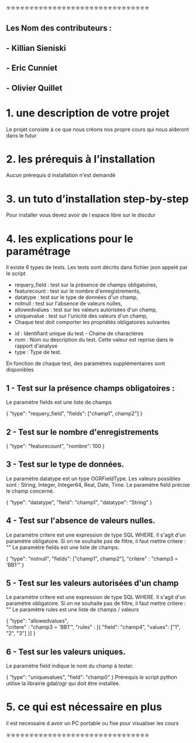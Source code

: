 ☣️☣️☣️☣️☣️☣️☣️☣️☣️☣️☣️☣️☣️☣️☣️☣️☣️☣️☣️☣️☣️☣️☣️☣️☣️☣️☣️☣️☣️☣️☣️


## Les Nom des contributeurs : ##
## - Killian Sieniski 
## - Eric Cunniet 
## - Olivier Quillet


# 1. une description de votre projet 
Le projet consiste à ce que nous créons nos propre cours qui nous aideront dans le futur

# 2. les prérequis à l’installation 
Aucun prérequis d installation n'est demandé 

# 3. un tuto d’installation step-by-step 
Pour installer vous devez avoir de l espace libre sur le discdur

# 4. les explications pour le paramétrage 
Il existe 6 types de tests. Les tests sont décrits dans fichier json appelé par le script

- requery_field : test sur la présence de champs obligatoires,
- featurecount : test sur le nombre d'enregistrements,
- datatype : test sur le type de données d'un champ,
- notnull : test sur l'absence de valeurs nulles,
- allowedvalues : test sur les valeurs autorisées d'un champ,
- uniquevalue : test sur l'unicité des valeurs d'un champ,
- Chaque test doit comporter les propriétés obligatoires suivantes


* id : Identifiant unique du test - Chaine de charactères
* nom : Nom ou description du test. Cette valeur est reprise dans le rapport d'analyse
* type : Type de test.

En fonction de chaque test, des paramètres supplémentaires sont disponibles

## 1 - Test sur la présence champs obligatoires :
Le paramètre fields est une liste de champs

 {
   	"type": "requery_field",
   	"fields": ["champ1", champ2"]
 }
## 2 - Test sur le nombre d'enregistrements
{
   	"type": "featurecount",
   	"nombre": 100
 }
 ## 3 - Test sur le type de données.
Le paramètre datatype est un type OGRFieldType. Les valeurs possibles sont : String, Integer, Integer64, Real, Date, Time. Le paramètre field précise le champ concerné.

{
   	"type": "datatype",
"field": "champ1",
   	"datatype": "String"
 }
## 4 - Test sur l'absence de valeurs nulles.
Le paramètre critere est une expression de type SQL WHERE. Il s'agit d'un paramètre obligatoire. Si on ne souhaite pas de filtre, il faut mettre critere : "" Le paramètre fields est une liste de champs.

{
   	"type": "notnull",
   	"fields": ["champ1", champ2"],
   	"critere" : "champ3 = 'BB1'"
 }
## 5 - Test sur les valeurs autorisées d'un champ
Le paramètre critere est une expression de type SQL WHERE. Il s'agit d'un paramètre obligatoire. Si on ne souhaite pas de filtre, il faut mettre critere : "" Le paramètre rules est une liste de champs / valeurs

{
   	"type": "allowedvalues",       	
   	"critere" : "champ3 = 'BB1'",
   	"rules" : [{
       	"field": "champ4",
       	"values": ["1", "2", "3"]
       	}]
 }
## 6 - Test sur les valeurs uniques.
Le paramètre field indique le nom du champ à tester.

{
   	"type": "uniquevalues",
   	"field": "champ0"
 }
Prérequis
le script python utilise la librairie gdal/ogr qui doit être installée.

# 5. ce qui est nécessaire en plus
il est necessaire d avoir un PC portable ou fixe pour visualiser les cours

☣️☣️☣️☣️☣️☣️☣️☣️☣️☣️☣️☣️☣️☣️☣️☣️☣️☣️☣️☣️☣️☣️☣️☣️☣️☣️☣️☣️☣️☣️☣️
